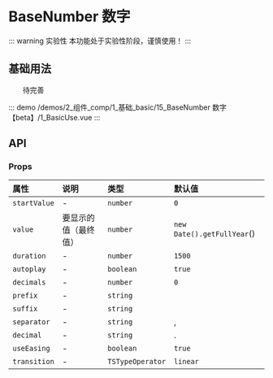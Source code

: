 # BaseNumber 数字  <Badge class="title-badge" type="warning" text="beta" />

::: warning 实验性
本功能处于实验性阶段，谨慎使用！
:::

## 基础用法

&emsp;&emsp;待完善

::: demo 
/demos/2_组件_comp/1_基础_basic/15_BaseNumber 数字【beta】/1_BasicUse.vue
:::


## API 

### Props

|属性|说明|类型|默认值|
|:---|:---|:---|:---|
|`startValue`|-|`number`|`0`|
|`value`|要显示的值（最终值）|`number`|`new Date().getFullYear`()|
|`duration`|-|`number`|`1500`|
|`autoplay`|-|`boolean`|`true`|
|`decimals`|-|`number`|`0`|
|`prefix`|-|`string`||
|`suffix`|-|`string`||
|`separator`|-|`string`|,|
|`decimal`|-|`string`|.|
|`useEasing`|-|`boolean`|`true`|
|`transition`|-|`TSTypeOperator`|`linear`|
